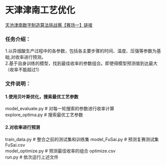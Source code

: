 # 天津津南工艺优化
[天池津南数字制造算法挑战赛【赛场一】链接](https://tianchi.aliyun.com/competition/entrance/231695/introduction)
### 任务介绍：
1.以异烟酸生产过程中的各参数，包括各主要步骤的时间、温度、压强等参数为基础,对收率进行预测。   
2.基于自身训练的模型，找到最佳收率的参数组合。即使得模型预测值到达最大（收率不能超过1）


### 文件说明：
#### 1.使用贝叶斯优化，搜索最优工艺参数  
model_evaluate.py # 对每一轮搜索的参数进行收率计算   
explore_optima.py # 搜索最优工艺参数 

#### 2.对收率进行预测   
train_data.py  # 整合之前的测试集和训练集 
model_FuSai.py # 预测复赛测试集 FuSai.csv   
model_optimize.py # 预测最佳收率的组合 optimize.csv   
run.py # 依次运行上述文件 

